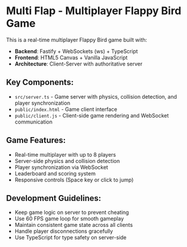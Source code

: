 <!-- Use this file to provide workspace-specific custom instructions to Copilot. For more details, visit https://code.visualstudio.com/docs/copilot/copilot-customization#_use-a-githubcopilotinstructionsmd-file -->

# Multi Flap - Multiplayer Flappy Bird Game

This is a real-time multiplayer Flappy Bird game built with:
- **Backend**: Fastify + WebSockets (ws) + TypeScript
- **Frontend**: HTML5 Canvas + Vanilla JavaScript
- **Architecture**: Client-Server with authoritative server

## Key Components:
- `src/server.ts` - Game server with physics, collision detection, and player synchronization
- `public/index.html` - Game client interface
- `public/client.js` - Client-side game rendering and WebSocket communication

## Game Features:
- Real-time multiplayer with up to 8 players
- Server-side physics and collision detection
- Player synchronization via WebSocket
- Leaderboard and scoring system
- Responsive controls (Space key or click to jump)

## Development Guidelines:
- Keep game logic on server to prevent cheating
- Use 60 FPS game loop for smooth gameplay
- Maintain consistent game state across all clients
- Handle player disconnections gracefully
- Use TypeScript for type safety on server-side
